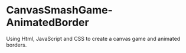 # CanvasSmashGame-AnimatedBorder
Using Html, JavaScript and CSS to create a canvas game and animated borders.
